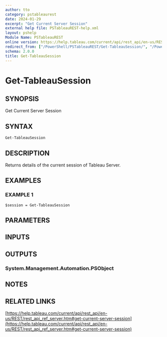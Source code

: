 ```yaml
---
author: tto
category: pstableaurest
date: 2024-01-29
excerpt: "Get Current Server Session"
external help file: PSTableauREST-help.xml
layout: pshelp
Module Name: PSTableauREST
online version: https://help.tableau.com/current/api/rest_api/en-us/REST/rest_api_ref_server.htm#get-current-server-session
redirect_from: ["/PowerShell/PSTableauREST/Get-TableauSession/", "/PowerShell/PSTableauREST/get-tableausession/", "/PowerShell/get-tableausession/"]
schema: 2.0.0
title: Get-TableauSession
---
```


# Get-TableauSession

## SYNOPSIS
Get Current Server Session

## SYNTAX

```
Get-TableauSession
```

## DESCRIPTION
Returns details of the current session of Tableau Server.

## EXAMPLES

### EXAMPLE 1
```
$session = Get-TableauSession
```

## PARAMETERS

## INPUTS

## OUTPUTS

### System.Management.Automation.PSObject
## NOTES

## RELATED LINKS

[https://help.tableau.com/current/api/rest_api/en-us/REST/rest_api_ref_server.htm#get-current-server-session](https://help.tableau.com/current/api/rest_api/en-us/REST/rest_api_ref_server.htm#get-current-server-session)

